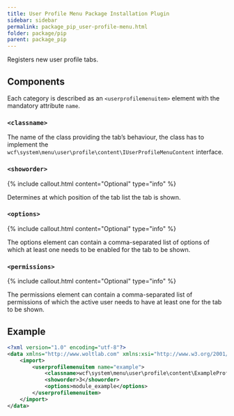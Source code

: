 ```yaml
---
title: User Profile Menu Package Installation Plugin
sidebar: sidebar
permalink: package_pip_user-profile-menu.html
folder: package/pip
parent: package_pip
---
```


Registers new user profile tabs.

## Components

Each category is described as an `<userprofilemenuitem>` element with the mandatory attribute `name`.

### `<classname>`

The name of the class providing the tab’s behaviour,
the class has to implement the `wcf\system\menu\user\profile\content\IUserProfileMenuContent` interface.

### `<showorder>`

{% include callout.html content="Optional" type="info" %}

Determines at which position of the tab list the tab is shown.

### `<options>`

{% include callout.html content="Optional" type="info" %}

The options element can contain a comma-separated list of options of which at least one needs to be enabled for the tab to be shown.

### `<permissions>`

{% include callout.html content="Optional" type="info" %}

The permissions element can contain a comma-separated list of permissions of which the active user needs to have at least one for the tab to be shown.

## Example

```xml
<?xml version="1.0" encoding="utf-8"?>
<data xmlns="http://www.woltlab.com" xmlns:xsi="http://www.w3.org/2001/XMLSchema-instance" xsi:schemaLocation="http://www.woltlab.com http://www.woltlab.com/XSD/tornado/userProfileMenu.xsd">
	<import>
		<userprofilemenuitem name="example">
			<classname>wcf\system\menu\user\profile\content\ExampleProfileMenuContent</classname>
			<showorder>3</showorder>
			<options>module_example</options>
		</userprofilemenuitem>
	</import>
</data>
```
